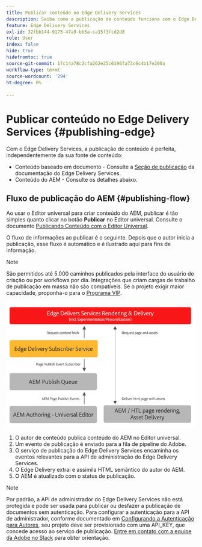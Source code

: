 ```yaml
---
title: Publicar conteúdo no Edge Delivery Services
description: Saiba como a publicação de conteúdo funciona com o Edge Delivery Services e como publicar conteúdo do AEM com o Edge Delivery Services.
feature: Edge Delivery Services
exl-id: 32fbb144-9175-47a9-bb5a-ca15f3fcd2d8
role: User
index: false
hide: true
hidefromtoc: true
source-git-commit: 17c14a78c2cfa262e25c6196fa73c6c4b17e200a
workflow-type: tm+mt
source-wordcount: '294'
ht-degree: 0%

---
```



# Publicar conteúdo no Edge Delivery Services {#publishing-edge}

Com o Edge Delivery Services, a publicação de conteúdo é perfeita, independentemente da sua fonte de conteúdo:

* Conteúdo baseado em documento - Consulte a [Seção de publicação](/help/edge/docs/authoring.md) da documentação do Edge Delivery Services.
* Conteúdo do AEM - Consulte os detalhes abaixo.

## Fluxo de publicação do AEM {#publishing-flow}

Ao usar o Editor universal para criar conteúdo do AEM, publicar é tão simples quanto clicar no botão **Publicar** no Editor universal. Consulte o documento [Publicando Conteúdo com o Editor Universal](/help/sites-cloud/authoring/universal-editor/publishing.md).

O fluxo de informações ao publicar é o seguinte. Depois que o autor inicia a publicação, esse fluxo é automático e é ilustrado aqui para fins de informação.

>[!NOTE]
>
>São permitidos até 5.000 caminhos publicados pela interface do usuário de criação ou por workflows por dia. Integrações que criam cargas de trabalho de publicação em massa não são compatíveis. Se o projeto exigir maior capacidade, proponha-o para o [Programa VIP](https://www.aem.live/vip/intake).

![O fluxo de informações ao publicar do AEM no Edge Delivery Services](assets/publishing-flow.png)

1. O autor de conteúdo publica conteúdo do AEM no Editor universal.
1. Um evento de publicação é enviado para a fila de pipeline do Adobe.
1. O serviço de publicação do Edge Delivery Services encaminha os eventos relevantes para a API de administração do Edge Delivery Services.
1. O Edge Delivery extrai e assimila HTML semântico do autor do AEM.
1. O AEM é atualizado com o status de publicação.

>[!NOTE]
>
>Por padrão, a API de administrador do Edge Delivery Services não está protegida e pode ser usada para publicar ou desfazer a publicação de documentos sem autenticação. Para configurar a autenticação para a API de administrador, conforme documentado em [Configurando a Autenticação para Autores](https://www.aem.live/docs/authentication-setup-authoring), seu projeto deve ser provisionado com uma API_KEY, que concede acesso ao serviço de publicação. [Entre em contato com a equipe da Adobe no Slack](/help/edge/docs/slack.md) para obter orientação.

